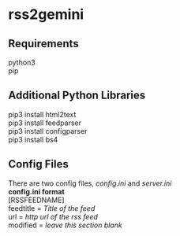 # rss2gemini

## Requirements
python3 <br/>
pip <br/>

## Additional Python Libraries
pip3 install html2text <br/>
pip3 install feedparser <br/>
pip3 install configparser <br/>
pip3 install bs4 <br/>

## Config Files
There are two config files, _config.ini_ and _server.ini_ <br/>
**config.ini format** <br/>
[RSSFEEDNAME] <br/>
feedtitle = _Title of the feed_ <br/>
url = _http url of the rss feed_ <br/>
modified = _leave this section blank_ <br/>